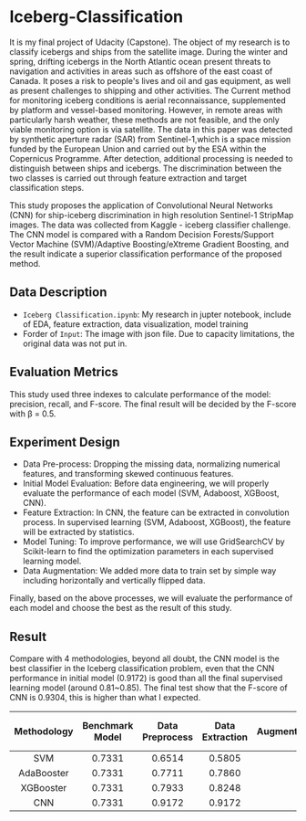 # Iceberg-Classification
It is my final project of Udacity (Capstone). The object of my research is to classify icebergs and ships from the satellite image. During the winter and spring, drifting icebergs in the North Atlantic ocean present threats to navigation and activities in areas such as offshore of the east coast of Canada. It poses a risk to people's lives and oil and gas equipment, as well as present challenges to shipping and other activities. The Current method for monitoring iceberg conditions is aerial reconnaissance, supplemented by platform and vessel-based monitoring. However, in remote areas with particularly harsh weather, these methods are not feasible, and the only viable monitoring option is via satellite. The data in this paper was detected by synthetic aperture radar (SAR) from Sentinel-1,which is a space mission funded by the European Union and carried out by the ESA within the Copernicus Programme. After detection, additional processing is needed to distinguish between ships and icebergs. The discrimination between the two classes is carried out through feature extraction and target classification steps.

This study proposes the application of Convolutional Neural Networks (CNN) for ship-iceberg discrimination in high resolution Sentinel-1 StripMap images. The data was collected from Kaggle - iceberg classifier challenge. The CNN model is compared with a Random Decision Forests/Support Vector Machine (SVM)/Adaptive Boosting/eXtreme Gradient Boosting, and the result indicate a superior classification performance of the proposed method.

## Data Description
* `Iceberg Classification.ipynb`: My research in jupter notebook, include of EDA, feature extraction, data visualization, model training
* Forder of `Input`: The image with json file. Due to capacity limitations, the original data was not put in.

## Evaluation Metrics
This study used three indexes to calculate performance of the model: precision, recall, and F-score. The final result will be decided by the F-score with β = 0.5.

## Experiment Design
* Data Pre-process: Dropping the missing data, normalizing numerical features, and transforming skewed continuous features.
* Initial Model Evaluation: Before data engineering, we will properly evaluate the performance of each model (SVM, Adaboost, XGBoost, CNN).
* Feature Extraction: In CNN, the feature can be extracted in convolution process. In supervised learning (SVM, Adaboost, XGBoost), the feature will be extracted by statistics.
* Model Tuning: To improve performance, we will use GridSearchCV by Scikit-learn to find the optimization parameters in each supervised learning model.
* Data Augmentation: We added more data to train set by simple way including horizontally and vertically flipped data.

Finally, based on the above processes, we will evaluate the performance of each model and choose the best as the result of this study.

## Result
Compare with 4 methodologies, beyond all doubt, the CNN model is the best classifier in the Iceberg classification problem, even that the CNN performance in initial model (0.9172) is good than all the final supervised learning model (around 0.81~0.85). The final test show that the F-score of CNN is 0.9304, this is higher than what I expected.

| Methodology | Benchmark Model | Data Preprocess | Data Extraction | Data Augmentation/Optimized Model |
| :--: | :--: | :--: | :--: | :--: |
| SVM | 0.7331 | 0.6514| 0.5805 | **0.8424** |
| AdaBooster | 0.7331 | 0.7711| 0.7860 | **0.8105** |
| XGBooster | 0.7331 | 0.7933 | 0.8248 | **0.8501** |
| CNN | 0.7331 | 0.9172 | 0.9172 | **0.9304** |
